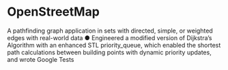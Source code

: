 # OpenStreetMap
A pathfinding graph application in sets with directed, simple, or weighted edges with real-world data ● Engineered a modified version of Dijkstra’s Algorithm with an enhanced STL priority_queue, which enabled the shortest path calculations between building points with dynamic priority updates, and wrote Google Tests
